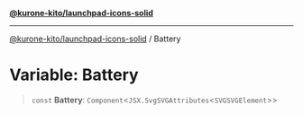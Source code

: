 [**@kurone-kito/launchpad-icons-solid**](../README.md)

***

[@kurone-kito/launchpad-icons-solid](../globals.md) / Battery

# Variable: Battery

> `const` **Battery**: `Component`\<`JSX.SvgSVGAttributes`\<`SVGSVGElement`\>\>
